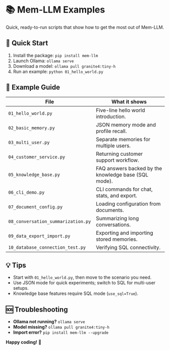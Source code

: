 # 📚 Mem-LLM Examples

Quick, ready-to-run scripts that show how to get the most out of Mem-LLM.

## 🚀 Quick Start
1. Install the package: `pip install mem-llm`
2. Launch Ollama: `ollama serve`
3. Download a model: `ollama pull granite4:tiny-h`
4. Run an example: `python 01_hello_world.py`

## 📂 Example Guide
| File | What it shows |
| --- | --- |
| `01_hello_world.py` | Five-line hello world introduction. |
| `02_basic_memory.py` | JSON memory mode and profile recall. |
| `03_multi_user.py` | Separate memories for multiple users. |
| `04_customer_service.py` | Returning customer support workflow. |
| `05_knowledge_base.py` | FAQ answers backed by the knowledge base (SQL mode). |
| `06_cli_demo.py` | CLI commands for chat, stats, and export. |
| `07_document_config.py` | Loading configuration from documents. |
| `08_conversation_summarization.py` | Summarizing long conversations. |
| `09_data_export_import.py` | Exporting and importing stored memories. |
| `10_database_connection_test.py` | Verifying SQL connectivity. |

## 💡 Tips
- Start with `01_hello_world.py`, then move to the scenario you need.
- Use JSON mode for quick experiments; switch to SQL for multi-user setups.
- Knowledge base features require SQL mode (`use_sql=True`).

## 🆘 Troubleshooting
- **Ollama not running?** `ollama serve`
- **Model missing?** `ollama pull granite4:tiny-h`
- **Import error?** `pip install mem-llm --upgrade`

**Happy coding!** 🎉
